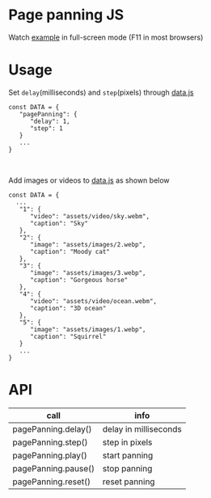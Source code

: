 # Page panning JS
Watch [example](https://evgenii-d.github.io/page-panning-js/) in full-screen mode (F11 in most browsers)

# Usage
Set `delay`(milliseconds) and `step`(pixels)  through [data.js](https://github.com/evgenii-d/page-panning-js/blob/main/js/data.js)
```
const DATA = {
   "pagePanning": {
      "delay": 1,
      "step": 1
   }
   ...
}
```

<br>

Add images or videos to [data.js](https://github.com/evgenii-d/page-panning-js/blob/main/js/data.js) as shown below
```
const DATA = {
  ...
   "1": {
      "video": "assets/video/sky.webm",
      "caption": "Sky"      
   },
   "2": {
      "image": "assets/images/2.webp",
      "caption": "Moody cat"
   },
   "3": {
      "image": "assets/images/3.webp",
      "caption": "Gorgeous horse"
   },
   "4": {
      "video": "assets/video/ocean.webm",
      "caption": "3D ocean"
   },
   "5": {
      "image": "assets/images/1.webp",
      "caption": "Squirrel"
   }
   ...
}
```

# API
|call|info|
|---|---|
|pagePanning.delay()|delay in milliseconds|
|pagePanning.step()|step in pixels|
|pagePanning.play()|start panning|
|pagePanning.pause()|stop panning|
|pagePanning.reset()|reset panning|

